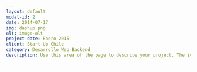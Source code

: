 ```yaml
---
layout: default
modal-id: 2
date: 2014-07-17
img: dashup.png
alt: image-alt
project-date: Enero 2015
client: Start-Up Chile
category: Desarrollo Web Backend
description: Use this area of the page to describe your project. The icon above is part of a free icon set by <a href="https://sellfy.com/p/8Q9P/jV3VZ/">Flat Icons</a>. On their website, you can download their free set with 16 icons, or you can purchase the entire set with 146 icons for only $12!

---
```

